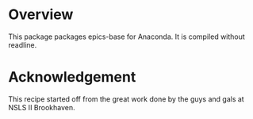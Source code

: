 # Overview
This package packages epics-base for Anaconda. It is compiled without readline.

# Acknowledgement
This recipe started off from the great work done by the guys and gals at NSLS II Brookhaven.
